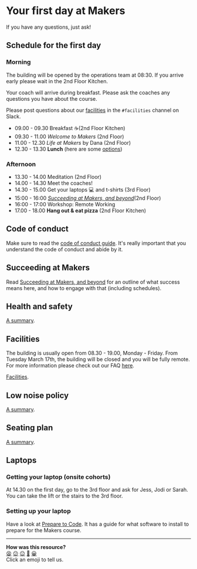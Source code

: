 # Your first day at Makers

If you have any questions, just ask!

## Schedule for the first day

### Morning

The building will be opened by the operations team at 08:30. If you arrive early please wait in the 2nd Floor Kitchen.

Your coach will arrive during breakfast. Please ask the coaches any questions you have about the course.

Please post questions about our [facilities](https://github.com/makersacademy/course/blob/main/pills/facilities.md) in the `#facilities` channel on Slack.

* 09.00 - 09.30 Breakfast :coffee:(2nd Floor Kitchen)
* 09.30 - 11.00 _Welcome to Makers_ (2nd Floor)
* 11.00 - 12.30 _Life at Makers_ by Dana (2nd Floor)
* 12.30 - 13.30 **Lunch** (here are some [options](https://github.com/makersacademy/course/blob/main/pills/lunch_near_makers.pdf))

### Afternoon

* 13.30 - 14.00 Meditation (2nd Floor)
* 14.00 - 14.30 Meet the coaches!
* 14.30 - 15.00 Get your laptops :computer: and t-shirts (3rd Floor)
* 15:00 - 16:00 _[Succeeding at Makers, and beyond](https://github.com/makersacademy/course/blob/main/goals/README.md)_(2nd Floor)
* 16:00 - 17:00 Workshop: Remote Working
* 17.00 - 18.00 **Hang out & eat pizza** (2nd Floor Kitchen)

## Code of conduct

Make sure to read the [code of conduct guide](https://github.com/makersacademy/course/blob/main/code_of_conduct_guide.md).  It's really important that you understand the code of conduct and abide by it.

## Succeeding at Makers

Read [Succeeding at Makers, and beyond](https://github.com/makersacademy/course/blob/main/goals/README.md) for an outline of what success means here, and how to engage with that (including schedules).

## Health and safety

[A summary](https://github.com/makersacademy/course/blob/main/pills/health_and_safety.md).

## Facilities

The building is usually open from 08.30 - 19.00, Monday - Friday. From Tuesday March 17th, the building will be closed and you will be fully remote. For more information please check out our FAQ [here](https://faq.makers.tech/knowledge/covid-19-coronavirus?hsLang=en). 

[Facilities](https://github.com/makersacademy/course/blob/main/pills/facilities.md).

## Low noise policy

[A summary](https://github.com/makersacademy/course/blob/main/pills/low_noise_policy.md).

## Seating plan

[A summary](https://github.com/makersacademy/course/blob/main/pills/seating_plan.md).

## Laptops

### Getting your laptop (onsite cohorts)

At 14.30 on the first day, go to the 3rd floor and ask for Jess, Jodi or Sarah. You can take the lift or the stairs to the 3rd floor.

### Setting up your laptop

Have a look at [Prepare to Code](http://www.preparetocode.io/). It has a guide for what software to install to prepare for the Makers course.

<!-- BEGIN GENERATED SECTION DO NOT EDIT -->

---

**How was this resource?**  
[😫](https://airtable.com/shrUJ3t7KLMqVRFKR?prefill_Repository=makersacademy/course&prefill_File=sequence/onsite/day_one.md&prefill_Sentiment=😫) [😕](https://airtable.com/shrUJ3t7KLMqVRFKR?prefill_Repository=makersacademy/course&prefill_File=sequence/onsite/day_one.md&prefill_Sentiment=😕) [😐](https://airtable.com/shrUJ3t7KLMqVRFKR?prefill_Repository=makersacademy/course&prefill_File=sequence/onsite/day_one.md&prefill_Sentiment=😐) [🙂](https://airtable.com/shrUJ3t7KLMqVRFKR?prefill_Repository=makersacademy/course&prefill_File=sequence/onsite/day_one.md&prefill_Sentiment=🙂) [😀](https://airtable.com/shrUJ3t7KLMqVRFKR?prefill_Repository=makersacademy/course&prefill_File=sequence/onsite/day_one.md&prefill_Sentiment=😀)  
Click an emoji to tell us.

<!-- END GENERATED SECTION DO NOT EDIT -->
